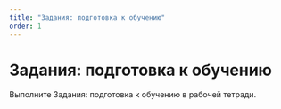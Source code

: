 ```yaml
---
title: "Задания: подготовка к обучению"
order: 1
---
```


# Задания: подготовка к обучению

Выполните Задания: подготовка к обучению в рабочей тетради.